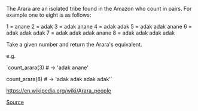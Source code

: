 The Arara are an isolated tribe found in the Amazon who count in pairs. For example one to eight is as follows:

1 = anane
2 = adak
3 = adak anane
4 = adak adak
5 = adak adak anane
6 = adak adak adak
7 = adak adak adak anane
8 = adak adak adak adak

Take a given number and return the Arara's equivalent.

e.g.

`count_arara(3) # -> 'adak anane'

count_arara(8) # -> 'adak adak adak adak'`

https://en.wikipedia.org/wiki/Arara_people

[Source](https://www.codewars.com/kata/55b95c76e08bd5eef100001e)
